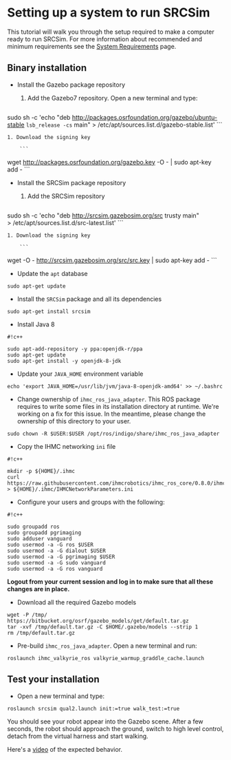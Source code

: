 # Setting up a system to run SRCSim #

This tutorial will walk you through the setup required to make a computer ready to run SRCSim. For more information about recommended and minimum requirements see the [System Requirements](https://bitbucket.org/osrf/srcsim/wiki/system_requirements) page.

## Binary installation

* Install the Gazebo package repository

    1. Add the Gazebo7 repository. Open a new terminal and type:

        ```
sudo sh -c 'echo "deb http://packages.osrfoundation.org/gazebo/ubuntu-stable `lsb_release -cs` main" > /etc/apt/sources.list.d/gazebo-stable.list'
        ```

    1. Download the signing key

        ```
wget http://packages.osrfoundation.org/gazebo.key -O - | sudo apt-key add -
        ```

* Install the SRCSim package repository

    1. Add the SRCSim repository

        ```
sudo sh -c 'echo "deb http://srcsim.gazebosim.org/src trusty main" \
    > /etc/apt/sources.list.d/src-latest.list'
        ```

    1. Download the signing key

        ```
wget -O - http://srcsim.gazebosim.org/src/src.key | sudo apt-key add -
        ```

* Update the `apt` database

```
sudo apt-get update
```

* Install the `SRCSim` package and all its dependencies

```
sudo apt-get install srcsim
```

* Install Java 8
   
```
#!c++

sudo apt-add-repository -y ppa:openjdk-r/ppa
sudo apt-get update
sudo apt-get install -y openjdk-8-jdk
```
 

* Update your `JAVA_HOME` environment variable

```
echo 'export JAVA_HOME=/usr/lib/jvm/java-8-openjdk-amd64' >> ~/.bashrc
```

* Change ownership of `ihmc_ros_java_adapter`. This ROS package requires to write some files in its installation directory at runtime. We're working on a fix for this issue. In the meantime, please change the ownership of this directory to your user.

```
sudo chown -R $USER:$USER /opt/ros/indigo/share/ihmc_ros_java_adapter
```

* Copy the IHMC networking `ini` file 


```
#!c++

mkdir -p ${HOME}/.ihmc
curl https://raw.githubusercontent.com/ihmcrobotics/ihmc_ros_core/0.8.0/ihmc_ros_common/configurations/IHMCNetworkParametersTemplate.ini > ${HOME}/.ihmc/IHMCNetworkParameters.ini
```

* Configure your users and groups with the following:

```
#!c++

sudo groupadd ros
sudo groupadd pgrimaging
sudo adduser vanguard
sudo usermod -a -G ros $USER
sudo usermod -a -G dialout $USER
sudo usermod -a -G pgrimaging $USER
sudo usermod -a -G sudo vanguard
sudo usermod -a -G ros vanguard 
```

**Logout from your current session and log in to make sure that all these changes are in place.**

* Download all the required Gazebo models

```
wget -P /tmp/ https://bitbucket.org/osrf/gazebo_models/get/default.tar.gz
tar -xvf /tmp/default.tar.gz -C $HOME/.gazebo/models --strip 1
rm /tmp/default.tar.gz
```

* Pre-build `ihmc_ros_java_adapter`. Open a new terminal and run:

```
roslaunch ihmc_valkyrie_ros valkyrie_warmup_graddle_cache.launch
```

## Test your installation

* Open a new terminal and type:

```
roslaunch srcsim qual2.launch init:=true walk_test:=true
```

You should see your robot appear into the Gazebo scene. After a few seconds, the robot should approach the ground, switch to high level control, detach from the virtual harness and start walking.

Here's a [video](https://vimeo.com/188873182) of the expected behavior.